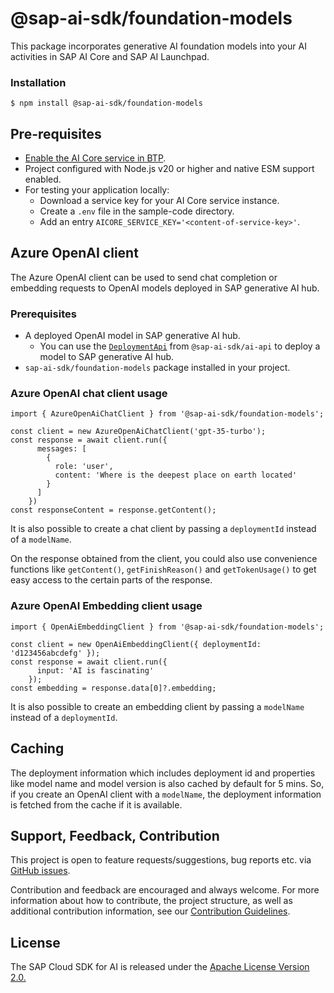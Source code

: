 # @sap-ai-sdk/foundation-models

This package incorporates generative AI foundation models into your AI activities in SAP AI Core and SAP AI Launchpad.

### Installation

```
$ npm install @sap-ai-sdk/foundation-models
```

## Pre-requisites

- [Enable the AI Core service in BTP](https://help.sap.com/docs/sap-ai-core/sap-ai-core-service-guide/initial-setup).
- Project configured with Node.js v20 or higher and native ESM support enabled.
- For testing your application locally:
  - Download a service key for your AI Core service instance.
  - Create a `.env` file in the sample-code directory.
  - Add an entry `AICORE_SERVICE_KEY='<content-of-service-key>'`.

## Azure OpenAI client

The Azure OpenAI client can be used to send chat completion or embedding requests to OpenAI models deployed in SAP generative AI hub.

### Prerequisites

- A deployed OpenAI model in SAP generative AI hub.
  - You can use the [`DeploymentApi`](../ai-api/README.md#deploymentapi) from `@sap-ai-sdk/ai-api` to deploy a model to SAP generative AI hub.
- `sap-ai-sdk/foundation-models` package installed in your project.

### Azure OpenAI chat client usage

```TS
import { AzureOpenAiChatClient } from '@sap-ai-sdk/foundation-models';

const client = new AzureOpenAiChatClient('gpt-35-turbo');
const response = await client.run({
      messages: [
        {
          role: 'user',
          content: 'Where is the deepest place on earth located'
        }
      ]
    })
const responseContent = response.getContent();
```

It is also possible to create a chat client by passing a `deploymentId` instead of a `modelName`.

On the response obtained from the client, you could also use convenience functions like `getContent()`, `getFinishReason()` and `getTokenUsage()` to get easy access to the certain parts of the response.

### Azure OpenAI Embedding client usage

```TS
import { OpenAiEmbeddingClient } from '@sap-ai-sdk/foundation-models';

const client = new OpenAiEmbeddingClient({ deploymentId: 'd123456abcdefg' });
const response = await client.run({
      input: 'AI is fascinating'
    });
const embedding = response.data[0]?.embedding;
```

It is also possible to create an embedding client by passing a `modelName` instead of a `deploymentId`.

## Caching

The deployment information which includes deployment id and properties like model name and model version is also cached by default for 5 mins. So, if you create an OpenAI client with a `modelName`, the deployment information is fetched from the cache if it is available.

## Support, Feedback, Contribution

This project is open to feature requests/suggestions, bug reports etc. via [GitHub issues](https://github.com/SAP/ai-sdk-js/issues).

Contribution and feedback are encouraged and always welcome. For more information about how to contribute, the project structure, as well as additional contribution information, see our [Contribution Guidelines](https://github.com/SAP/ai-sdk-js/blob/main/CONTRIBUTING.md).

## License

The SAP Cloud SDK for AI is released under the [Apache License Version 2.0.](http://www.apache.org/licenses/)
